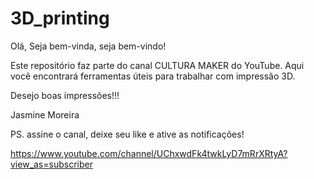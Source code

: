 # 3D_printing
Olá, Seja bem-vinda, seja bem-vindo!

Este repositório faz parte do canal CULTURA MAKER do YouTube.
Aqui você encontrará ferramentas úteis para trabalhar com impressão 3D. 

Desejo boas impressões!!!

Jasmine Moreira

PS. assine o canal, deixe seu like e ative as notificações!

https://www.youtube.com/channel/UChxwdFk4twkLyD7mRrXRtyA?view_as=subscriber
